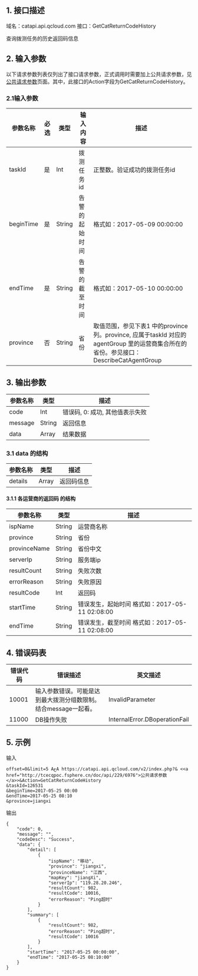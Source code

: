 ## 1. 接口描述

域名：catapi.api.qcloud.com
接口：GetCatReturnCodeHistory



查询拨测任务的历史返回码信息

## 2. 输入参数

以下请求参数列表仅列出了接口请求参数，正式调用时需要加上公共请求参数，见<a href="/doc/api/405/公共请求参数" title="公共请求参数">公共请求参数</a>页面。其中，此接口的Action字段为GetCatReturnCodeHistory。

### 2.1输入参数

| 参数名称      | 必选   | 类型     | 输入内容    | 描述                                       |
| --------- | ---- | ------ | ------- | ---------------------------------------- |
| taskId    | 是    | Int    | 拨测任务id  | 正整数。验证成功的拨测任务id                          |
| beginTime | 是    | String | 告警的起始时间 | 格式如：2017-05-09 00:00:00                  |
| endTime   | 是    | String | 告警的截至时间 | 格式如：2017-05-10 00:00:00                  |
| province  | 否    | String | 省份      | 取值范围，参见下表1 中的province 列。province, 应属于taskId 对应的agentGroup 里的运营商集合所在的省份。参见接口：DescribeCatAgentGroup |
#### 

## 3. 输出参数

| 参数名称    | 类型     | 描述                  |
| ------- | ------ | ------------------- |
| code    | Int    | 错误码, 0: 成功, 其他值表示失败 |
| message | String | 返回信息                |
| data    | Array  | 结果数据                |

### 3.1 data 的结构

| 参数名称    | 类型    | 描述    |
| ------- | ----- | ----- |
| details | Array | 返回码信息 |

#### 3.1.1 各运营商的返回码  的结构  

| 参数名称         | 类型     | 描述                                 |
| ------------ | ------ | ---------------------------------- |
| ispName      | String | 运营商名称                              |
| province     | String | 省份                                 |
| provinceName | String | 省份中文                               |
| serverIp     | String | 服务端ip                              |
| resultCount  | String | 失败次数                               |
| errorReason  | String | 失败原因                               |
| resultCode   | Int    | 返回码                                |
| startTime    | String | 错误发生，起始时间  格式如：2017-05-11 02:08:00 |
| endTime      | String | 错误发生，截至时间  格式如：2017-05-11 02:08:00 |



## 4. 错误码表

| 错误代码  | 错误描述                                | 英文描述                          |
| ----- | ----------------------------------- | ----------------------------- |
| 10001 | 输入参数错误。可能是达到最大拨测分组数限制。结合message一起看。 | InvalidParameter              |
| 11000 | DB操作失败                              | InternalError.DBoperationFail |

## 5. 示例

输入

```
offset=0&limit=5 AخA https://catapi.api.qcloud.com/v2/index.php?& <<a href="http://tcecqpoc.fsphere.cn/doc/api/229/6976">公共请求参数</a>>&Action=GetCatReturnCodeHistory
&taskId=126531
&beginTime=2017-05-25 00:00
&endTime=2017-05-25 08:10
&province=jiangxi
```

输出

```
{
    "code": 0,
    "message": "",
    "codeDesc": "Success",
    "data": {
        "detail": [
            {
                "ispName": "移动",
                "province": "jiangxi",
                "provinceName": "江西",
                "mapKey": "jiangXi",
                "serverIp": "119.28.20.246",
                "resultCount": 982,
                "resultCode": 10016,
                "errorReason": "Ping超时"
            }
        ],
        "summary": [
            {
                "resultCount": 982,
                "errorReason": "Ping超时",
                "resultCode": 10016
            }
        ],
        "startTime": "2017-05-25 00:00:00",
        "endTime": "2017-05-25 08:10:00"
    }
}
```